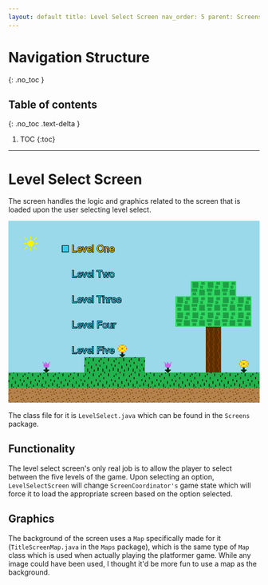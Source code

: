 ```yaml
---
layout: default title: Level Select Screen nav_order: 5 parent: Screens grand_parent: Game Code Details permalink: /GameCodeDetails/Screens/LevelSelectScreen
---
```


# Navigation Structure

{: .no_toc }

## Table of contents

{: .no_toc .text-delta }

1. TOC {:toc}

---

# Level Select Screen

The screen handles the logic and graphics related to the screen that is loaded upon the user selecting level select.

![level-select-screen.PNG](../../../assets/images/level-select-screen.PNG)

The class file for it is `LevelSelect.java` which can be found in the `Screens` package.

## Functionality

The level select screen's only real job is to allow the player to select between the five levels of the game. Upon selecting an option, `LevelSelectScreen` will change `ScreenCoordinator's` game state which will force it to load the appropriate screen based on the option selected.

## Graphics

The background of the screen uses a `Map` specifically made for it (`TitleScreenMap.java` in the `Maps` package), which is the same type of `Map` class which is used when actually playing the platformer game. While any image could have been used, I thought it'd be more fun to use a map as the background.


